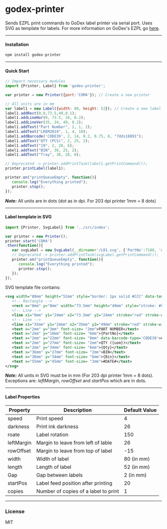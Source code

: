 # godex-printer

Sends EZPL print commands to GoDex label printer via serial port. Uses SVG as template for labels. For more information on GoDex's EZPL go [here](http://www.godexintl.com/EN/download/downloads/list/Manuals).

---

#### __Installation__

```bash
npm install godex-printer
```

---

#### __Quick Start__

```javascript
// Import necessary modules
import {Printer, Label} from 'godex-printer';

var printer = new Printer({port:'COM4'}); // Create a new printer

// All units are in mm
var label1 = new Label({width: 80, height: 52}); // Create a new label.
label1.addRect(0,0,73.5,49,0.1);
label1.addLineHor(0, 73.5, 24, 0.2);
label1.addLineVer(35, 24, 49, 0.2);
label1.addText("Part Number", 2, 1, 2);
label1.addText("LREM2019", 1, 4, 10);
label1.addBarcode('CODE39', 2, 14, 0.2, 0.75, 8, "7dds18891");
label1.addText("QTY (PCS)", 2, 25, 2);
label1.addText("19", 2, 28, 6);
label1.addText("BIN", 36, 25, 2);
label1.addText("Tray", 36, 28, 6);

// Deprecated -> printer.addPrintTask(label1.getPrintCommand());
printer.printLabel(label1);

printer.on("printQueueEmpty", function(){
   console.log("Everything printed");
   printer.stop();
});
```

___Note:___ All units are in dots (dot as in dpi. For 203 dpi printer 1mm = 8 dots)

---

#### __Label template in SVG__

```javascript
import {Printer, SvgLabel} from '../src/index';

var printer = new Printer();
printer.start('COM4')
.then(function(){
   var svgLabel = new SvgLabel(__dirname+'/L01.svg', {'PartNo':7188, 'uom': 'pcs', 'Qty': 122});
   // Deprecated -> printer.addPrintTask(svgLabel.getPrintCommand());
   printer.on("printQueueEmpty", function(){
      console.log("Everything printed");
      printer.stop();
   });
});


```

SVG template file contains:

```svg
<svg width="80mm" height="52mm" style="border: 1px solid #CCC" data-template-name="test" labelGap="2" leftMargin= "26" rowOffset= "-15" startPos= "20">
   <!-- Rectangle -->
   <rect x="0mm" y="0mm" width="73.5mm" height="49mm" style="stroke: #000000; fill: none;" stroke-width="0.5mm" />
   <!-- Line -->
   <line x1="0mm" y1="24mm" x2="73.5mm" y2="24mm" stroke="red" stroke-width="0.2mm" fill="none" />
   <!-- Line -->
   <line x1="35mm" y1="24mm" x2="35mm" y2="49mm" stroke="red" stroke-width="0.2mm" fill="none" />
   <text x="2mm" y="3mm" font-size= "2mm">PART NUMBER</text>
   <text x="2mm" y="10mm" font-size= "6mm">{PartNo}</text>
   <text x="2mm" y="22mm" font-size= "8mm" data-barcode-type='CODE39'>#BA#-PartNo</text>
   <text x="2mm" y="27mm" font-size= "2mm">QTY ({uom})</text>
   <text x="2mm" y="34mm" font-size= "6mm">{Qty}</text>
   <text x="36mm" y="27mm" font-size= "2mm">BIN</text>
   <text x="36mm" y="34mm" font-size= "6mm">{Bin}</text>
   <text x="55mm" y="45mm" font-size= "2mm">#DATE#</text>
</svg>
```

___Note:___ All units in SVG must be in mm (For 203 dpi printer 1mm = 8 dots). Exceptions are: _leftMargin_, _rowOffset_ and _startPos_ which are in dots.

---

#### __Label Properties__

| Property  | Description | Default Value |
| ------- | ---------------- | ---------------- |
| speed | Print speed | 4 |
| darkness | Print ink darkness | 26 |
| roate | Label rotation | 150 |
| leftMargin | Margin to leave from left of lable | 26 |
| rowOffset | Margin to leave from top of label | -15 |
| width | Width of label | 80 (in mm) |
| length | Length of label | 52 (in mm) |
| Gap | Gap between labels | 2 (in mm) |
| startPos | Label feed position after printing | 20 |
| copies | Number of copies of a label to print | 1 |

---

### __License__

MIT
